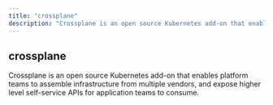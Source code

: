```yaml
---
title: "crossplane"
description: "Crossplane is an open source Kubernetes add-on that enables platform teams to assemble infrastructure from multiple vendors, and expose higher level self-service APIs for application teams to consume."
---
```


## crossplane

Crossplane is an open source Kubernetes add-on that enables platform teams to assemble infrastructure from multiple vendors, and expose higher level self-service APIs for application teams to consume.
